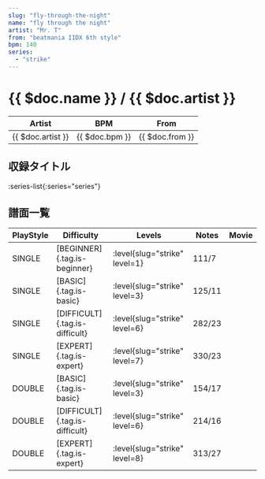 ```yaml
---
slug: "fly-through-the-night"
name: "fly through the night"
artist: "Mr. T"
from: "beatmania IIDX 6th style"
bpm: 140
series:
  - "strike"
---
```


# {{ $doc.name }} / {{ $doc.artist }}

|Artist|BPM|From|
|------|---|----|
|{{ $doc.artist }}|{{ $doc.bpm }}|{{ $doc.from }}|

## 収録タイトル

:series-list{:series="series"}

## 譜面一覧

|PlayStyle|Difficulty|Levels|Notes|Movie|
|---------|----------|------|-----|-----|
|SINGLE|[BEGINNER]{.tag.is-beginner}|:level{slug="strike" level=1}|111/7||
|SINGLE|[BASIC]{.tag.is-basic}|:level{slug="strike" level=3}|125/11||
|SINGLE|[DIFFICULT]{.tag.is-difficult}|:level{slug="strike" level=6}|282/23||
|SINGLE|[EXPERT]{.tag.is-expert}|:level{slug="strike" level=7}|330/23||
|DOUBLE|[BASIC]{.tag.is-basic}|:level{slug="strike" level=3}|154/17||
|DOUBLE|[DIFFICULT]{.tag.is-difficult}|:level{slug="strike" level=6}|214/16||
|DOUBLE|[EXPERT]{.tag.is-expert}|:level{slug="strike" level=8}|313/27||
